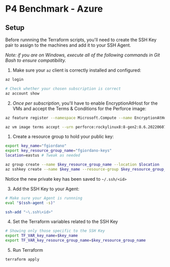 # P4 Benchmark - Azure

## Setup

Before runnning the Terraform scripts, you'll need to create the SSH Key pair to assign to the machines and add it to your SSH Agent.

_Note: if you are on Windows, execute all of the following commands in Git Bash to ensure compatibility._

1. Make sure your `az` client is correctly installed and configured:
```bash
az login

# Check whether your chosen subscription is correct
az account show
```

2. *Once per subscription*, you'll have to enable EncryptionAtHost for the VMs and accept the Terms & Conditions for the Perforce image:
```bash
az feature register --namespace Microsoft.Compute --name EncryptionAtHost

az vm image terms accept --urn perforce:rockylinux8:8-gen2:8.6.2022060701
```

1. Create a resource group to hold your public key:
```bash
export key_name="fgiordano"
export key_resource_group_name="fgiordano-keys"
location=eastus # Tweak as needed

az group create --name $key_resource_group_name --location $location
az sshkey create --name $key_name --resource-group $key_resource_group_name
```

Notice the new private key has been saved to `~/.ssh/<id>` 

3. Add the SSH Key to your Agent:
```bash
# Make sure your Agent is runnning
eval "$(ssh-agent -s)"

ssh-add "~\.ssh\<id>"
```

4. Set the Terraform variables related to the SSH Key
```bash
# Showing only those specific to the SSH Key
export TF_VAR_key_name=$key_name
export TF_VAR_key_resource_group_name=$key_resource_group_name
```

5. Run Terraform
```bash
terraform apply
```
